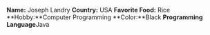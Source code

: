 **Name:** Joseph Landry
**Country:** USA
**Favorite Food:** Rice
**Hobby:**Computer Programming
**Color:**Black
**Programming Language**Java
